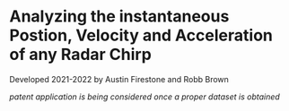 # Analyzing the instantaneous Postion, Velocity and Acceleration of any Radar Chirp
Developed 2021-2022 by Austin Firestone and Robb Brown

*patent application is being considered once a proper dataset is obtained*
